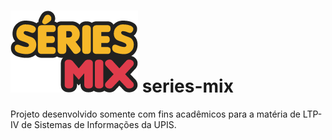 # ![logo](https://raw.githubusercontent.com/netinhoteixeira/series-mix/master/web/media/image/frame/logo_header.png) series-mix

Projeto desenvolvido somente com fins acadêmicos para a matéria de LTP-IV de Sistemas de Informações da UPIS.
